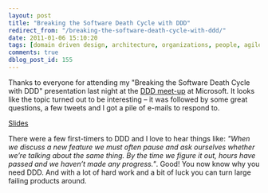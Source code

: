 ```yaml
---
layout: post
title: "Breaking the Software Death Cycle with DDD"
redirect_from: "/breaking-the-software-death-cycle-with-ddd/"
date: 2011-01-06 15:10:20
tags: [domain driven design, architecture, organizations, people, agile]
comments: true
dblog_post_id: 155
---
```

Thanks to everyone for attending my "Breaking the Software Death Cycle with DDD" presentation last night at the [DDD meet-up](http://www.dddnyc.org/calendar/15302867/?eventId=15302867&action=detail) at Microsoft. It looks like the topic turned out to be interesting – it was followed by some great questions, a few tweets and I got a pile of e-mails to respond to.

[Slides](https://www.slideshare.net/dblockdotorg/breaking-the-software-death-cycle-with-domaindriven-design)

There were a few first-timers to DDD and I love to hear things like: _"When we discuss a new feature we must often pause and ask ourselves whether we’re talking about the same thing. By the time we figure it out, hours have passed and we haven’t made any progress."_. Good! You now know why you need DDD. And with a lot of hard work and a bit of luck you can turn large failing products around.
